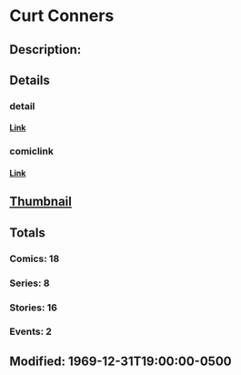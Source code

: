 # Curt Conners
## Description: 
## Details
### detail
#### [Link](http://marvel.com/characters/2694/curt_conners?utm_campaign=apiRef&utm_source=225578a89fc76f3d20fbffda5d17a88d)
### comiclink
#### [Link](http://marvel.com/comics/characters/1009244/curt_conners?utm_campaign=apiRef&utm_source=225578a89fc76f3d20fbffda5d17a88d)
## [Thumbnail](http://i.annihil.us/u/prod/marvel/i/mg/b/40/image_not_available.jpg)
## Totals
### Comics: 18
### Series: 8
### Stories: 16
### Events: 2
## Modified: 1969-12-31T19:00:00-0500